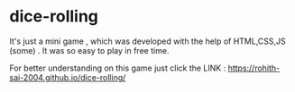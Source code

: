 # dice-rolling
It's just a mini game , which was developed with the help of HTML,CSS,JS (some) . It was so easy to play in free time.

For better understanding on this game just click the LINK : https://rohith-sai-2004.github.io/dice-rolling/
